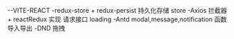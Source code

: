 --VITE-REACT
-redux-store + redux-persist 持久化存储 store
-Axios 拦截器 + reactRedux 实现 请求接口 loading
-Antd modal,message,notification 函数导入导出
-DND 拖拽
